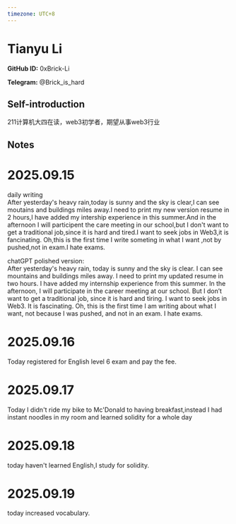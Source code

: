 ```yaml
---
timezone: UTC+8
---
```


# Tianyu Li

**GitHub ID:** 0xBrick-Li

**Telegram:** @Brick_is_hard

## Self-introduction

211计算机大四在读，web3初学者，期望从事web3行业

## Notes
<!-- Content_START -->
# 2025.09.15
<!-- DAILY_CHECKIN_2025-09-15_START -->
daily writing  
After yesterday's heavy rain,today is sunny and the sky is clear,I can see moutains and buildings miles away.I need to print my new version resume in 2 hours,I have added my intership experience in this summer.And in the afternoon I will participent the care meeting in our school,but I don't want to get a traditional job,since it is hard and tired.I want to seek jobs in Web3,it is fancinating. Oh,this is the first time I write someting in what I want ,not by pushed,not in exam.I hate exams.  
  
chatGPT polished version:  
After yesterday's heavy rain, today is sunny and the sky is clear. I can see mountains and buildings miles away. I need to print my updated resume in two hours. I have added my internship experience from this summer. In the afternoon, I will participate in the career meeting at our school. But I don’t want to get a traditional job, since it is hard and tiring. I want to seek jobs in Web3. It is fascinating. Oh, this is the first time I am writing about what I want, not because I was pushed, and not in an exam. I hate exams.
<!-- DAILY_CHECKIN_2025-09-15_END -->


# 2025.09.16
<!-- DAILY_CHECKIN_2025-09-16_START -->
Today registered for English level 6 exam and pay the fee.
<!-- DAILY_CHECKIN_2025-09-16_END -->


# 2025.09.17
<!-- DAILY_CHECKIN_2025-09-17_START -->
Today I didn't ride my bike to Mc'Donald to having breakfast,instead I had instant noodles in my room and learned solidity for a whole day
<!-- DAILY_CHECKIN_2025-09-17_END -->


# 2025.09.18
<!-- DAILY_CHECKIN_2025-09-18_START -->
today haven't learned English,I study for solidity.
<!-- DAILY_CHECKIN_2025-09-18_END -->


# 2025.09.19
<!-- DAILY_CHECKIN_2025-09-19_START -->
today increased vocabulary.
<!-- DAILY_CHECKIN_2025-09-19_END -->
<!-- Content_END -->

